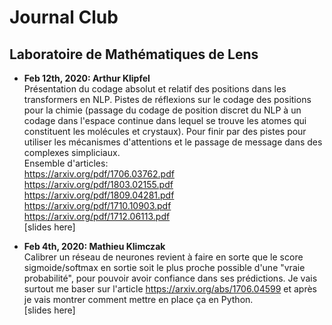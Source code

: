 # Journal Club 
## Laboratoire de Mathématiques de Lens

- **Feb 12th, 2020: Arthur Klipfel**<br />
Présentation du codage absolut et relatif des positions dans les transformers en NLP. Pistes de réflexions sur le codage des positions pour la chimie (passage du codage de position discret du NLP à un codage dans l'espace continue dans lequel se trouve les atomes qui constituent les molécules et crystaux). Pour finir par des pistes pour utiliser les mécanismes d'attentions et le passage de message dans des complexes simpliciaux.<br />
Ensemble d'articles:<br />
https://arxiv.org/pdf/1706.03762.pdf<br />
https://arxiv.org/pdf/1803.02155.pdf<br />
https://arxiv.org/pdf/1809.04281.pdf<br />
https://arxiv.org/pdf/1710.10903.pdf<br />
https://arxiv.org/pdf/1712.06113.pdf<br />
[slides here]<br />

- **Feb 4th, 2020: Mathieu Klimczak**<br />
Calibrer un réseau de neurones revient à faire en sorte que le score sigmoide/softmax en sortie soit le plus proche possible d'une "vraie probabilité", pour pouvoir avoir confiance dans ses prédictions. Je vais surtout me baser sur l'article https://arxiv.org/abs/1706.04599 et après je vais montrer comment mettre en place ça en Python.<br />
[slides here]<br />

